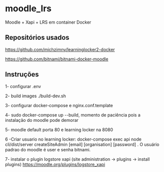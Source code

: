 # moodle_lrs
Moodle + Xapi + LRS em container Docker

## Repositórios usados
https://github.com/michzimny/learninglocker2-docker

https://github.com/bitnami/bitnami-docker-moodle

## Instruções

1- configurar .env

2- build images ./build-dev.sh

3- configurar docker-compose e nginx.conf.template  

4- sudo docker-compose up --build, momento de paciência pois a instalação do moodle pode demorar

5- moodle default porta 80 e learning locker na 8080

6 -Criar usuario no learning locker:  docker-compose exec api node cli/dist/server createSiteAdmin [email] [organisation] [password] . O usuário padrao do moodle é user e senha bitnami.

7- instalar o plugin logstore xapi (site administration -> plugins -> install plugins)
https://moodle.org/plugins/logstore_xapi
